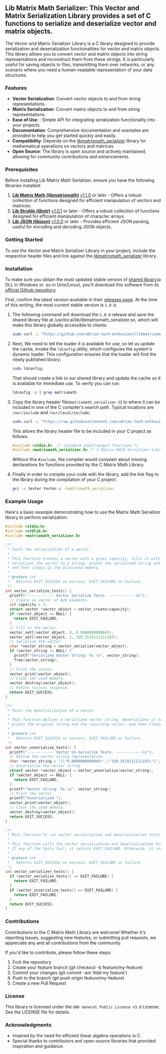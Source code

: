 ## Lib Matrix Math Serializer: This Vector and Matrix Serialization Library provides a set of C functions to serialize and deserialize vector and matrix objects.

The Vector and Matrix Serializer Library is a C library designed to provide serialization and deserialization functionalities for vector and matrix objects. This library allows you to convert vector and matrix objects into string representations and reconstruct them from these strings. It is particularly useful for saving objects to files, transmitting them over networks, or any scenario where you need a human-readable representation of your data structures.

### Features

- **Vector Serialization**: Convert vector objects to and from string representations.
- **Matrix Serialization**: Convert matrix objects to and from string representations.
- **Ease of Use**: : Simple API for integrating serialization functionality into your projects.
- **Documentation**: Comprehensive documentation and examples are provided to help you get started quickly and easily.
- **Compatibility**: Depends on the [libmatrixmath_serializer](https://github.com/adrian-tech-enthusiast/libmatrixmath_serializer) library for mathematical operations on vectors and matrices.
- **Open Source**: The library is open source and actively maintained, allowing for community contributions and enhancements.

### Prerequisites

Before installing Lib Matrix Math Serializer, ensure you have the following libraries installed:

1. [**Lib Matrix Math (libmatrixmath)**](https://github.com/adrian-tech-enthusiast/libmatrixmath?tab=readme-ov-file#installation) [v1.1.0](https://github.com/adrian-tech-enthusiast/libstr/releases/tag/v1.1.0) or later - Offers a robust collection of functions designed for efficient manipulation of vectors and matrices.
2. [**Lib Strutils (libstr)**](https://github.com/adrian-tech-enthusiast/libstr?tab=readme-ov-file#installation) [v1.0.1](https://github.com/adrian-tech-enthusiast/libstr/releases/tag/v1.0.1) or later - Offers a robust collection of functions designed for efficient manipulation of character arrays.
3. [**Lib JSON (libjson)**](https://github.com/adrian-tech-enthusiast/libjson?tab=readme-ov-file#installation) [v1.0.0](https://github.com/adrian-tech-enthusiast/libjson/releases/tag/v1.0.0) or later - Provides efficient JSON parsing, useful for encoding and decoding JSON objects.

### Getting Started

To use the Vector and Matrix Serializer Library in your project, include the respective header files and link against the [libmatrixmath_serializer](https://github.com/adrian-tech-enthusiast/libmatrixmath_serializer) library. 

### Installation

To make sure you obtain the most updated stable version of [shared library](https://en.wikipedia.org/wiki/Library_(computing)#Shared_libraries)(a DLL in Windows or .so in Unix/Linux), you’ll download this software from its [official Github repository](https://github.com/adrian-tech-enthusiast/libmatrixmath_serializer).

First, confirm the latest version available in their [releases page](https://github.com/adrian-tech-enthusiast/libmatrixmath_serializer/releases). At the time of this writing, the most current stable version is `1.0.0`.

1. The following command will download the `1.0.0` release and save the shared library file at /usr/local/lib/libmatrixmath_serializer.so, which will make this library globally accessible to clients:

    ```bash
    sudo curl -L "https://github.com/adrian-tech-enthusiast/libmatrixmath_serializer/releases/download/v1.0.0/libmatrixmath_serializer.so" -o /usr/local/lib/libmatrixmath_serializer.so
    ```

2. Next, We need to tell the loader it is available for use, so let us update the cache, invoke the `ldconfig` utility, which configures the system's dynamic loader. This configuration ensures that the loader will find the newly published library:

    ```bash
    sudo ldconfig;
    ```

    That should create a link to our shared library and update the cache so it is available for immediate use. To verify you can run:

    ```bash
    ldconfig -p | grep matrixmath
    ```

3. Copy the library header file(`matrixmath_serializer.h`) to where it can be included in one of the C compiler's search path. Typical locations are `/usr/include` and `/usr/local/include`;

    ```bash
    sudo curl -L "https://raw.githubusercontent.com/adrian-tech-enthusiast/libmatrixmath_serializer/v1.0.0/include/matrixmath_serializer.h" -o /usr/local/include/matrixmath_serializer.h;
    ```

    This allows the library header file to be included in your C project as follows:

    ```c
    #include <stdio.h>  /* standard input/output functions */
    #include <matrixmath_serializer.h> /* C Matrix Math Serializer Library functions */
    ```
    Without this `#include`, the compiler would complain about missing declarations for functions provided by the C Matrix Math Library. 

4. Finally in order to compile your code with the library, add the link flag to the library during the compilation of your C project: 

    ```bash
    gcc -o tester tester.c -lmatrixmath_serializer
    ```

### Example Usage

Here's a basic example demonstrating how to use the Matrix Math Serializer library to perform serialization:

```c
#include <stdio.h>
#include <stdlib.h>
#include <matrixmath_serializer.h>

/**
 * Tests the serialization of a vector.
 *
 * This function creates a vector with a given capacity, fills it with values,
 * serializes the vector to a string, prints the serialized string and the vector,
 * and then cleans up the allocated memory.
 *
 * @return int
 *   Returns EXIT_SUCCESS on success, EXIT_FAILURE on failure.
 */
int vector_serialize_tests() {
  printf("------------ Vector Serialize Tests. ------------\n");
  // Create an vector of #20 elements.
  int capacity = 2;
  struct vector *vector_object = vector_create(capacity);
  if (vector_object == NULL) {
    return EXIT_FAILURE;
  }
  // Fill in the vector.
  vector_setl(vector_object, 0, 0.0000000000045);
  vector_setl(vector_object, 1, 320.2519111111193);
  // Serialize the vector.
  char *vector_string = vector_serialize(vector_object);
  if (vector_string != NULL) {
    printf("Serialized Vector String: %s \n", vector_string);
    free(vector_string);
  }
  // Print the vector.
  vector_print(vector_object);
  // Clear the used memory.
  vector_destroy(vector_object);
  // Return success response.
  return EXIT_SUCCESS;
}

/**
 * Tests the deserialization of a vector.
 *
 * This function defines a serialized vector string, deserializes it to a vector,
 * prints the original string and the resulting vector, and then cleans up the allocated memory.
 *
 * @return int
 *   Returns EXIT_SUCCESS on success, EXIT_FAILURE on failure.
 */
int vector_unserialize_tests() {
  printf("------------ Vector Un-Serialize Tests. ------------\n");
  // Define the vector string representation.
  char *vector_string = "[\"0.0000000000045\",\"320.2519111111193\"]";
  // Unserialize the vector string
  struct vector *vector_object = vector_unserialize(vector_string);
  if (vector_object == NULL) {
    return EXIT_FAILURE;
  }
  printf("Vector String: %s.\n", vector_string);
  // Print the vector.
  printf("Unserialized ");
  vector_print(vector_object);
  // Clear the used memory.
  vector_destroy(vector_object);
  return EXIT_SUCCESS;
}

/**
 * Main function to run vector serialization and deserialization tests.
 *
 * This function calls the vector serialization and deserialization test functions.
 * If any of the tests fail, it returns EXIT_FAILURE. Otherwise, it returns EXIT_SUCCESS.
 *
 * @return int
 *   Returns EXIT_SUCCESS on success, EXIT_FAILURE on failure.
 */
int vector_serializer_tests() {
  if (vector_serialize_tests() == EXIT_FAILURE) {
    return EXIT_FAILURE;
  }
  if (vector_unserialize_tests() == EXIT_FAILURE) {
    return EXIT_FAILURE;
  }
  return EXIT_SUCCESS;
}

```

### Contributions

Contributions to the C Matrix Math Library are welcome! Whether it's reporting issues, suggesting new features, or submitting pull requests, we appreciate any and all contributions from the community.

If you'd like to contribute, please follow these steps:

1. Fork the repository
2. Create your feature branch (git checkout -b feature/my-feature)
3. Commit your changes (git commit -am 'Add my feature')
4. Push to the branch (git push origin feature/my-feature)
5. Create a new Pull Request

### License

This library is licensed under the `GNU General Public License v3.0` License. See the LICENSE file for details.

### Acknowledgments

- Inspired by the need for efficient linear algebra operations in C.
- Special thanks to contributors and open-source libraries that provided inspiration and guidance.
